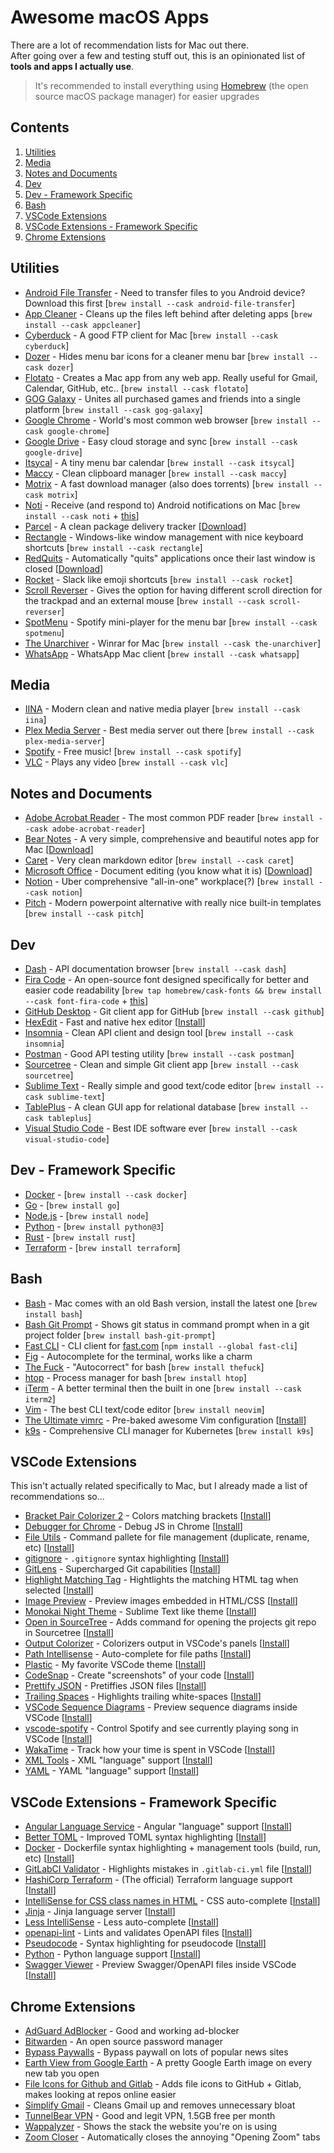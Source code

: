 # Awesome macOS Apps
There are a lot of recommendation lists for Mac out there.\
After going over a few and testing stuff out, this is an opinionated list of **tools and apps I actually use**.
> It's recommended to install everything using [Homebrew](https://docs.brew.sh/Installation) (the open source macOS  package manager) for easier upgrades

## Contents
1. [Utilities](#utilities)
2. [Media](#media)
3. [Notes and Documents](#notes-and-documents)
4. [Dev](#dev)
5. [Dev - Framework Specific](#dev---framework-specific)
6. [Bash](#bash)
7. [VSCode Extensions](#vscode-extensions)
8. [VSCode Extensions - Framework Specific](#vscode-extensions---framework-specific)
9. [Chrome Extensions](#chrome-extensions)

## Utilities
- [Android File Transfer](https://www.android.com/filetransfer/) - Need to transfer files to you Android device? Download this first [`brew install --cask android-file-transfer`]
- [App Cleaner](https://freemacsoft.net/appcleaner/) - Cleans up the files left behind after deleting apps [`brew install --cask appcleaner`]
- [Cyberduck](https://cyberduck.io/) - A good FTP client for Mac [`brew install --cask cyberduck`]
- [Dozer](https://github.com/Mortennn/Dozer) - Hides menu bar icons for a cleaner menu bar [`brew install --cask dozer`]
- [Flotato](https://www.flotato.com/) - Creates a Mac app from any web app. Really useful for Gmail, Calendar, GitHub, etc.. [`brew install --cask flotato`]
- [GOG Galaxy](https://www.gog.com/galaxy) - Unites all purchased games and friends into a single platform [`brew install --cask gog-galaxy`]
- [Google Chrome](https://www.google.com/chrome/) - World's most common web browser [`brew install --cask google-chrome`]
- [Google Drive](https://www.google.com/drive/) - Easy cloud storage and sync [`brew install --cask google-drive`]
- [Itsycal](https://www.mowglii.com/itsycal/) - A tiny menu bar calendar [`brew install --cask itsycal`]
- [Maccy](https://github.com/p0deje/Maccy) - Clean clipboard manager [`brew install --cask maccy`]
- [Motrix](https://motrix.app/) - A fast download manager (also does torrents) [`brew install --cask motrix`]
- [Noti](https://noti.center/) - Receive (and respond to) Android notifications on Mac [`brew install --cask noti` + [this](https://www.pushbullet.com/)]
- [Parcel](https://parcelapp.net/) - A clean package delivery tracker [[Download](https://apps.apple.com/app/parcel-delivery-tracking/id639968404)]
- [Rectangle](https://rectangleapp.com/) - Windows-like window management with nice keyboard shortcuts [`brew install --cask rectangle`]
- [RedQuits](http://www.carsten-mielke.com/redquits.html) - Automatically "quits" applications once their last window is closed [[Download](http://www.carsten-mielke.com/redquits.html)]
- [Rocket](https://matthewpalmer.net/rocket/) - Slack like emoji shortcuts [`brew install --cask rocket`]
- [Scroll Reverser](https://pilotmoon.com/scrollreverser/) - Gives the option for having different scroll direction for the trackpad and an external mouse [`brew install --cask scroll-reverser`]
- [SpotMenu](https://kmikiy.github.io/SpotMenu/) - Spotify mini-player for the menu bar [`brew install --cask spotmenu`]
- [The Unarchiver](https://theunarchiver.com/) - Winrar for Mac [`brew install --cask the-unarchiver`]
- [WhatsApp](https://www.whatsapp.com/) - WhatsApp Mac client [`brew install --cask whatsapp`]

## Media
- [IINA](https://iina.io/) - Modern clean and native media player [`brew install --cask iina`]
- [Plex Media Server](https://www.plex.tv/) - Best media server out there [`brew install --cask plex-media-server`]
- [Spotify](https://www.spotify.com/) - Free music! [`brew install --cask spotify`]
- [VLC](https://www.videolan.org/) - Plays any video [`brew install --cask vlc`]

## Notes and Documents
- [Adobe Acrobat Reader](https://get.adobe.com/reader/) - The most common PDF reader [`brew install --cask adobe-acrobat-reader`]
- [Bear Notes](https://bear.app/) - A very simple, comprehensive and beautiful notes app for Mac [[Download](https://apps.apple.com/us/app/bear-beautiful-writing-app/id1091189122?ls=1&mt=12)]
- [Caret](https://caret.io/) - Very clean markdown editor [`brew install --cask caret`]
- [Microsoft Office](https://www.office.com/) - Document editing (you know what it is) [[Download](https://apps.apple.com/us/app-bundle/microsoft-365/id1450038993?mt=12)]
- [Notion](https://www.notion.so/) - Uber comprehensive "all-in-one" workplace(?) [`brew install --cask notion`]
- [Pitch](https://pitch.com/) - Modern powerpoint alternative with really nice built-in templates [`brew install --cask pitch`]

## Dev
- [Dash](https://kapeli.com/dash) - API documentation browser [`brew install --cask dash`]
- [Fira Code](https://github.com/tonsky/FiraCode) - An open-source font designed specifically for better and easier code readability [`brew tap homebrew/cask-fonts && brew install --cask font-fira-code` + [this](https://github.com/tonsky/FiraCode/wiki#enabling-ligatures)]
- [GitHub Desktop](https://desktop.github.com/) - Git client app for GitHub [`brew install --cask github`]
- [HexEdit](https://hextedit.app/) - Fast and native hex editor [[Install](https://apps.apple.com/us/app/hextedit/id1557247094?mt=12&itsct=apps_box&itscg=30200)]
- [Insomnia](https://insomnia.rest/products/insomnia) - Clean API client and design tool [`brew install --cask insomnia`]
- [Postman](https://www.postman.com/) - Good API testing utility [`brew install --cask postman`]
- [Sourcetree](https://www.sourcetreeapp.com/) - Clean and simple Git client app [`brew install --cask sourcetree`]
- [Sublime Text](https://www.sublimetext.com/) - Really simple and good text/code editor [`brew install --cask sublime-text`]
- [TablePlus](https://tableplus.com/) - A clean GUI app for relational database [`brew install --cask tableplus`]
- [Visual Studio Code](https://code.visualstudio.com/) - Best IDE software ever [`brew install --cask visual-studio-code`]

## Dev - Framework Specific
- [Docker](https://www.docker.com/) - [`brew install --cask docker`]
- [Go](https://golang.org/) - [`brew install go`]
- [Node.js](https://nodejs.org/en/) - [`brew install node`]
- [Python](https://www.python.org/) - [`brew install python@3`]
- [Rust](https://www.rust-lang.org/) - [`brew install rust`]
- [Terraform](https://www.terraform.io/) - [`brew install terraform`]

## Bash
- [Bash](https://www.gnu.org/software/bash/) - Mac comes with an old Bash version, install the latest one [`brew install bash`]
- [Bash Git Prompt](https://github.com/magicmonty/bash-git-prompt) - Shows git status in command prompt when in a git project folder [`brew install bash-git-prompt`]
- [Fast CLI](https://github.com/sindresorhus/fast-cli) - CLI client for [fast.com](https://fast.com) [`npm install --global fast-cli`]
- [Fig](https://fig.io/) - Autocomplete for the terminal, works like a charm
- [The Fuck](https://github.com/nvbn/thefuck) - "Autocorrect" for bash [`brew install thefuck`]
- [htop](https://htop.dev/) - Process manager for bash [`brew install htop`]
- [iTerm](https://iterm2.com/) - A better terminal then the built in one [`brew install --cask iterm2`]
- [Vim](https://neovim.io/) - The best CLI text/code editor [`brew install neovim`]
- [The Ultimate vimrc](https://github.com/amix/vimrc) - Pre-baked awesome Vim configuration [[Install](https://github.com/amix/vimrc#how-to-install-the-awesome-version)]
- [k9s](https://k9scli.io/) - Comprehensive CLI manager for Kubernetes [`brew install k9s`]

## VSCode Extensions
This isn't actually related specifically to Mac, but I already made a list of recommendations so...
- [Bracket Pair Colorizer 2](https://marketplace.visualstudio.com/items?itemName=CoenraadS.bracket-pair-colorizer-2) - Colors matching brackets [[Install](vscode:extension/CoenraadS.bracket-pair-colorizer-2)]
- [Debugger for Chrome](https://marketplace.visualstudio.com/items?itemName=msjsdiag.debugger-for-chrome) - Debug JS in Chrome [[Install](vscode:extension/msjsdiag.debugger-for-chrome)]
- [File Utils](https://marketplace.visualstudio.com/items?itemName=sleistner.vscode-fileutils) - Command pallete for file management (duplicate, rename, etc) [[Install](vscode:extension/sleistner.vscode-fileutils)]
- [gitignore](https://marketplace.visualstudio.com/items?itemName=codezombiech.gitignore) - `.gitignore` syntax highlighting [[Install](vscode:extension/codezombiech.gitignore)]
- [GitLens](https://marketplace.visualstudio.com/items?itemName=eamodio.gitlens) - Supercharged Git capabilities [[Install](vscode:extension/eamodio.gitlens)]
- [Highlight Matching Tag](https://marketplace.visualstudio.com/items?itemName=vincaslt.highlight-matching-tag) - Hightlights the matching HTML tag when selected [[Install](vscode:extension/vincaslt.highlight-matching-tag)]
- [Image Preview](https://marketplace.visualstudio.com/items?itemName=kisstkondoros.vscode-gutter-preview) - Preview images embedded in HTML/CSS [[Install](vscode:extension/kisstkondoros.vscode-gutter-preview)]
- [Monokai Night Theme](https://marketplace.visualstudio.com/items?itemName=fabiospampinato.vscode-monokai-night) - Sublime Text like theme [[Install](vscode:extension/fabiospampinato.vscode-monokai-night)]
- [Open in SourceTree](https://marketplace.visualstudio.com/items?itemName=morrislaptop.vscode-open-in-sourcetree) - Adds command for opening the projects git repo in Sourcetree [[Install](vscode:extension/morrislaptop.vscode-open-in-sourcetree)]
- [Output Colorizer](https://marketplace.visualstudio.com/items?itemName=IBM.output-colorizer) - Colorizers output in VSCode's panels [[Install](vscode:extension/IBM.output-colorizer)]
- [Path Intellisense](https://marketplace.visualstudio.com/items?itemName=christian-kohler.path-intellisense) - Auto-complete for file paths [[Install](vscode:extension/christian-kohler.path-intellisense)]
- [Plastic](https://marketplace.visualstudio.com/items?itemName=will-stone.plastic) - My favorite VSCode theme [[Install](vscode:extension/will-stone.plastic)]
- [CodeSnap](https://marketplace.visualstudio.com/items?itemName=adpyke.codesnap) - Create "screenshots" of your code [[Install](vscode:extension/adpyke.codesnap)]
- [Prettify JSON](https://marketplace.visualstudio.com/items?itemName=mohsen1.prettify-json) - Pretiffies JSON files [[Install](vscode:extension/mohsen1.prettify-json)]
- [Trailing Spaces](https://marketplace.visualstudio.com/items?itemName=shardulm94.trailing-spaces) - Highlights trailing white-spaces [[Install](vscode:extension/shardulm94.trailing-spaces)]
- [VSCode Sequence Diagrams](https://marketplace.visualstudio.com/items?itemName=AleksandarDev.vscode-sequence-diagrams) - Preview sequence diagrams inside VSCode [[Install](vscode:extension/AleksandarDev.vscode-sequence-diagrams)]
- [vscode-spotify](https://marketplace.visualstudio.com/items?itemName=shyykoserhiy.vscode-spotify) - Control Spotify and see currently playing song in VSCode [[Install](vscode:extension/shyykoserhiy.vscode-spotify)]
- [WakaTime](https://marketplace.visualstudio.com/items?itemName=WakaTime.vscode-wakatime) - Track how your time is spent in VSCode [[Install](vscode:extension/WakaTime.vscode-wakatime)]
- [XML Tools](https://marketplace.visualstudio.com/items?itemName=DotJoshJohnson.xml) - XML "language" support [[Install](vscode:extension/DotJoshJohnson.xml)]
- [YAML](https://marketplace.visualstudio.com/items?itemName=redhat.vscode-yaml) - YAML "language" support [[Install](vscode:extension/redhat.vscode-yaml)]

## VSCode Extensions - Framework Specific
- [Angular Language Service](https://marketplace.visualstudio.com/items?itemName=Angular.ng-template) - Angular "language" support [[Install](vscode:extension/Angular.ng-template)]
- [Better TOML](https://marketplace.visualstudio.com/items?itemName=bungcip.better-toml) - Improved TOML syntax highlighting [[Install](vscode:extension/bungcip.better-toml)]
- [Docker](https://marketplace.visualstudio.com/items?itemName=ms-azuretools.vscode-docker) - Dockerfile syntax highlighting + management tools (build, run, etc) [[Install](vscode:extension/ms-azuretools.vscode-docker)]
- [GitLabCI Validator](https://marketplace.visualstudio.com/items?itemName=cstuder.gitlab-ci-validator) - Highlights mistakes in `.gitlab-ci.yml` file [[Install](vscode:extension/cstuder.gitlab-ci-validator)]
- [HashiCorp Terraform](https://marketplace.visualstudio.com/items?itemName=HashiCorp.terraform) - (The official) Terraform language support [[Install](vscode:extension/HashiCorp.terraform)]
- [IntelliSense for CSS class names in HTML](https://marketplace.visualstudio.com/items?itemName=Zignd.html-css-class-completion) - CSS auto-complete [[Install](vscode:extension/Zignd.html-css-class-completion)]
- [Jinja](https://marketplace.visualstudio.com/items?itemName=wholroyd.jinja) - Jinja language server [[Install](vscode:extension/wholroyd.jinja)]
- [Less IntelliSense](https://marketplace.visualstudio.com/items?itemName=mrmlnc.vscode-less) - Less auto-complete [[Install](vscode:extension/mrmlnc.vscode-less)]
- [openapi-lint](https://marketplace.visualstudio.com/items?itemName=mermade.openapi-lint) - Lints and validates OpenAPI files [[Install](vscode:extension/mermade.openapi-lint)]
- [Pseudocode](https://marketplace.visualstudio.com/items?itemName=willumz.generic-pseudocode) - Syntax highlighting for pseudocode [[Install](vscode:extension/willumz.generic-pseudocode)]
- [Python](https://marketplace.visualstudio.com/items?itemName=ms-python.python) - Python language support [[Install](vscode:extension/ms-python.python)]
- [Swagger Viewer](https://marketplace.visualstudio.com/items?itemName=Arjun.swagger-viewer) - Preview Swagger/OpenAPI files inside VSCode [[Install](vscode:extension/Arjun.swagger-viewer)]

## Chrome Extensions
- [AdGuard AdBlocker](https://chrome.google.com/webstore/detail/adguard-adblocker/bgnkhhnnamicmpeenaelnjfhikgbkllg?hl=en) - Good and working ad-blocker
- [Bitwarden](https://chrome.google.com/webstore/detail/bitwarden-free-password-m/nngceckbapebfimnlniiiahkandclblb?hl=en) - An open source password manager
- [Bypass Paywalls](https://github.com/iamadamdev/bypass-paywalls-chrome) - Bypass paywall on lots of popular news sites
- [Earth View from Google Earth](https://chrome.google.com/webstore/detail/earth-view-from-google-ea/bhloflhklmhfpedakmangadcdofhnnoh?hl=en) - A pretty Google Earth image on every new tab you open
- [File Icons for Github and Gitlab](https://chrome.google.com/webstore/detail/file-icons-for-github-and/ficfmibkjjnpogdcfhfokmihanoldbfe?hl=en) - Adds file icons to GitHub + Gitlab, makes looking at repos online easier
- [Simplify Gmail](https://chrome.google.com/webstore/detail/simplify-gmail/pbmlfaiicoikhdbjagjbglnbfcbcojpj?hl=en) - Cleans Gmail up and removes unnecessary bloat
- [TunnelBear VPN](https://chrome.google.com/webstore/detail/tunnelbear-vpn/omdakjcmkglenbhjadbccaookpfjihpa?hl=en) - Good and legit VPN, 1.5GB free per month
- [Wappalyzer](https://chrome.google.com/webstore/detail/wappalyzer/gppongmhjkpfnbhagpmjfkannfbllamg?hl=en) - Shows the stack the website you're on is using
- [Zoom Closer](https://chrome.google.com/webstore/detail/zoom-closer/appjbedfhcmpknanmbndpojcllfaemal?hl=en) - Automatically closes the annoying "Opening Zoom" tabs

